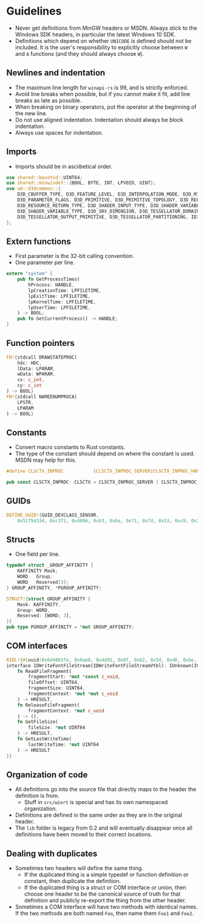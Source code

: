 # Guidelines

* Never get definitions from MinGW headers or MSDN. Always stick to the Windows SDK headers, in particular the latest Windows 10 SDK.
* Definitions which depend on whether `UNICODE` is defined should not be included. It is the user's responsibility to explicitly choose between `W` and `A` functions (and they should always choose `W`).

## Newlines and indentation

* The maximum line length for `winapi-rs` is 99, and is strictly enforced.
* Avoid line breaks when possible, but if you cannot make it fit, add line breaks as late as possible.
* When breaking on binary operators, put the operator at the beginning of the new line.
* Do not use aligned indentation. Indentation should always be block indentation.
* Always use spaces for indentation.

## Imports

* Imports should be in asciibetical order.

```Rust
use shared::basetsd::UINT64;
use shared::minwindef::{BOOL, BYTE, INT, LPVOID, UINT};
use um::d3dcommon::{
    D3D_CBUFFER_TYPE, D3D_FEATURE_LEVEL, D3D_INTERPOLATION_MODE, D3D_MIN_PRECISION, D3D_NAME,
    D3D_PARAMETER_FLAGS, D3D_PRIMITIVE, D3D_PRIMITIVE_TOPOLOGY, D3D_REGISTER_COMPONENT_TYPE,
    D3D_RESOURCE_RETURN_TYPE, D3D_SHADER_INPUT_TYPE, D3D_SHADER_VARIABLE_CLASS,
    D3D_SHADER_VARIABLE_TYPE, D3D_SRV_DIMENSION, D3D_TESSELLATOR_DOMAIN,
    D3D_TESSELLATOR_OUTPUT_PRIMITIVE, D3D_TESSELLATOR_PARTITIONING, ID3DBlob,
};
```

## Extern functions

* First parameter is the 32-bit calling convention.
* One parameter per line.

```Rust
extern "system" {
    pub fn GetProcessTimes(
        hProcess: HANDLE,
        lpCreationTime: LPFILETIME,
        lpExitTime: LPFILETIME,
        lpKernelTime: LPFILETIME,
        lpUserTime: LPFILETIME,
    ) -> BOOL;
    pub fn GetCurrentProcess() -> HANDLE;
}
```

## Function pointers

```Rust
FN!{stdcall DRAWSTATEPROC(
    hdc: HDC,
    lData: LPARAM,
    wData: WPARAM,
    cx: c_int,
    cy: c_int
) -> BOOL}
FN!{stdcall NAMEENUMPROCA(
    LPSTR,
    LPARAM
) -> BOOL}
```

## Constants

* Convert macro constants to Rust constants.
* The type of the constant should depend on where the constant is used. MSDN may help for this.

```C
#define CLSCTX_INPROC           (CLSCTX_INPROC_SERVER|CLSCTX_INPROC_HANDLER)
```
```Rust
pub const CLSCTX_INPROC: CLSCTX = CLSCTX_INPROC_SERVER | CLSCTX_INPROC_HANDLER;
```

## GUIDs

```Rust
DEFINE_GUID!{GUID_DEVCLASS_SENSOR,
    0x5175d334, 0xc371, 0x4806, 0xb3, 0xba, 0x71, 0xfd, 0x53, 0xc9, 0x25, 0x8d}
```

## Structs

* One field per line.

```C
typedef struct _GROUP_AFFINITY {
    KAFFINITY Mask;
    WORD   Group;
    WORD   Reserved[3];
} GROUP_AFFINITY, *PGROUP_AFFINITY;
```
```Rust
STRUCT!{struct GROUP_AFFINITY {
    Mask: KAFFINITY,
    Group: WORD,
    Reserved: [WORD; 3],
}}
pub type PGROUP_AFFINITY = *mut GROUP_AFFINITY;
```

## COM interfaces

```Rust
RIDL!{#[uuid(0x6d4865fe, 0x0ab8, 0x4d91, 0x8f, 0x62, 0x5d, 0xd6, 0xbe, 0x34, 0xa3, 0xe0)]
interface IDWriteFontFileStream(IDWriteFontFileStreamVtbl): IUnknown(IUnknownVtbl) {
    fn ReadFileFragment(
        fragmentStart: *mut *const c_void,
        fileOffset: UINT64,
        fragmentSize: UINT64,
        fragmentContext: *mut *mut c_void
    ) -> HRESULT,
    fn ReleaseFileFragment(
        fragmentContext: *mut c_void
    ) -> (),
    fn GetFileSize(
        fileSize: *mut UINT64
    ) -> HRESULT,
    fn GetLastWriteTime(
        lastWriteTime: *mut UINT64
    ) -> HRESULT
}}
```

## Organization of code

* All definitions go into the source file that directly maps to the header the definition is from.
    * Stuff in `src/winrt` is special and has its own namespaced organization.
* Definitions are defined in the same order as they are in the original header.
* The `lib` folder is legacy from 0.2 and will eventually disappear once all definitions have been moved to their correct locations.

## Dealing with duplicates

* Sometimes two headers will define the same thing.
    * If the duplicated thing is a simple typedef or function definition or constant, then duplicate the definition.
    * If the duplicated thing is a struct or COM interface or union, then choose one header to be the canonical source of truth for that definition and publicly re-export the thing from the other header.
* Sometimes a COM interface will have two methods with identical names. If the two methods are both named `Foo`, then name them `Foo1` and `Foo2`.
